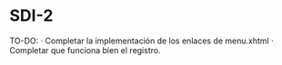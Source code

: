 # SDI-2

TO-DO:
  · Completar la implementación de los enlaces de menu.xhtml
  · Completar que funciona bien el registro.
